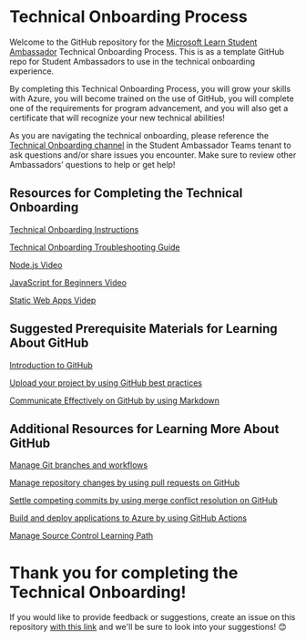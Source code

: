 # Technical Onboarding Process

Welcome to the GitHub repository for the [Microsoft Learn Student Ambassador](http://studentambassadors.microsoft.com/) Technical Onboarding Process. This is as a template GitHub repo for Student Ambassadors to use in the technical onboarding experience.

By completing this Technical Onboarding Process, you will grow your skills with Azure, you will become trained on the use of GitHub, you will complete one of the requirements for program advancement, and you will also get a certificate that will recognize your new technical abilities! 
 
As you are navigating the technical onboarding, please reference the [Technical Onboarding channel](https://teams.microsoft.com/l/channel/19%3a1564c0f5190c48cf87b6becbd8e67511%40thread.tacv2/Technical%2520Onboarding?groupId=37cfc127-05ad-4bd2-bc75-b9f32b9caa30&tenantId=84c31ca0-ac3b-4eae-ad11-519d80233e6f) in the Student Ambassador Teams tenant to ask questions and/or share issues you encounter. Make sure to review other Ambassadors’ questions to help or get help!

## Resources for Completing the Technical Onboarding
[Technical Onboarding Instructions](https://github.com/microsoft/SATechnicalOnboarding/blob/main/technical-onboarding-instructions.md)

[Technical Onboarding Troubleshooting Guide](bing.com)

[Node.js Video](https://www.youtube.com/watch?v=FeJVdCz_uco&list=PLlrxD0HtieHje-_287YJKhY8tDeSItwtg)

[JavaScript for Beginners Video](https://www.youtube.com/watch?v=_EDM5aPVLmo&list=PLlrxD0HtieHhW0NCG7M536uHGOtJ95Ut2)

[Static Web Apps Videp](https://docs.microsoft.com/en-gb/shows/azure-tips-and-tricks-static-web-apps/)

## Suggested Prerequisite Materials for Learning About GitHub
	
[Introduction to GitHub](https://docs.microsoft.com/en-us/learn/modules/introduction-to-github/)
	
[Upload your project by using GitHub best practices](https://docs.microsoft.com/en-us/learn/modules/upload-project-github/)
	
[Communicate Effectively on GitHub by using Markdown](https://docs.microsoft.com/en-us/learn/modules/communicate-using-markdown/)


## Additional Resources for Learning More About GitHub
	
[Manage Git branches and workflows](https://docs.microsoft.com/en-us/learn/modules/manage-git-branches-workflows/)
	
[Manage repository changes by using pull requests on GitHub](https://docs.microsoft.com/en-us/learn/modules/manage-changes-pull-requests-github/)
	
[Settle competing commits by using merge conflict resolution on GitHub](https://docs.microsoft.com/en-us/learn/modules/resolve-merge-conflicts-github/)
	
[Build and deploy applications to Azure by using GitHub Actions](https://docs.microsoft.com/en-us/learn/modules/github-actions-cd/)
	
[Manage Source Control Learning Path](https://docs.microsoft.com/en-us/learn/paths/az-400-manage-source-control/)

# Thank you for completing the Technical Onboarding! 
If you would like to provide feedback or suggestions, create an issue on this repository [with this link](https://github.com/microsoft/SATechnicalOnboarding/issues/new/) and we'll be sure to look into your suggestions! 😊
